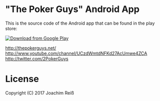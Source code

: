 "The Poker Guys" Android App
=======================

This is the source code of the Android app that can be found in the play store:

[![Download from Google Play](http://www.android.com/images/brand/android_app_on_play_large.png "Download from Google Play")](https://play.google.com/store/apps/details?id=de.reiss.thepokerguys)

http://thepokerguys.net/
http://www.youtube.com/channel/UCzdWmtdNFKd27AcUmwe4ZCA
http://twitter.com/2PokerGuys

# License
Copyright (C) 2017 Joachim Reiß